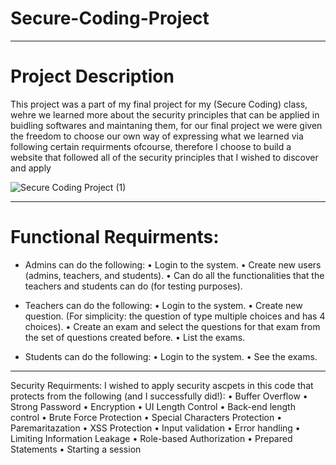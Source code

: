 # Secure-Coding-Project
_____________________________________________________

# Project Description
This project was a part of my final project for my (Secure Coding) class, wehre we learned more about the security principles that can be applied in buidling softwares and maintaning them, for our final project we were given the freedom to choose our own way of expressing what we learned via following certain requirments ofcourse, therefore I choose to build a website that followed all of the security principles that I wished to discover and apply

![Secure Coding Project (1)](https://user-images.githubusercontent.com/95411800/218384346-3cf39a20-de2c-496d-a094-584d3144ead6.png)

_____________________________________________________

# Functional Requirments:
- Admins can do the following:
•	Login to the system. 
•	Create new users (admins, teachers, and students).
•	Can do all the functionalities that the teachers and students can do (for testing purposes).

- Teachers can do the following:
•	Login to the system.
•	Create new question. (For simplicity: the question of type multiple choices and has 4 choices).
•	Create an exam and select the questions for that exam from the set of questions created before.
•	List the exams.

- Students can do the following:
•	Login to the system.
•	See the exams. 

_____________________________________________________

Security Requirments:
I wished to apply security ascpets in this code that protects from the following (and I successfully did!):
•	Buffer Overflow
•	Strong Password
•	Encryption
•	UI Length Control
•	Back-end length control
•	Brute Force Protection
•	Special Characters Protection
•	Paremaritazation
•	XSS Protection
•	Input validation 
•	Error handling
•	Limiting Information Leakage
•	Role-based Authorization
•	Prepared Statements
• Starting a session


